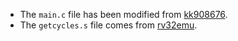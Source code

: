 - The `main.c` file has been modified from [kk908676](https://hackmd.io/@c3WNnG7RRK2J17ifSiezZA/H1jhh2t6n).
- The `getcycles.s` file comes from [rv32emu](https://github.com/sysprog21/rv32emu/blob/master/tests/perfcounter/getcycles.S).
